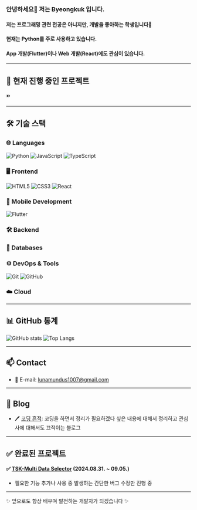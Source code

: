 ### 안녕하세요👋 저는 Byeongkuk 입니다.
#### 저는 프로그래밍 관련 전공은 아니지만, 개발을 좋아하는 학생입니다🌱
#### 현재는 Python를 주로 사용하고 있습니다.
#### App 개발(Flutter)이나 Web 개발(React)에도 관심이 있습니다.

---

## 🔭 현재 진행 중인 프로젝트
⏩ 

---

## 🛠️ 기술 스택
### 🌐 Languages
![Python](https://img.shields.io/badge/-Python-3776AB?style=for-the-badge&logo=Python&logoColor=white)
![JavaScript](https://img.shields.io/badge/-JavaScript-F7DF1E?style=for-the-badge&logo=javascript&logoColor=black)
![TypeScript](https://img.shields.io/badge/-TypeScript-3178C6?style=for-the-badge&logo=typescript&logoColor=white)

### 🖥️ Frontend
![HTML5](https://img.shields.io/badge/-HTML5-E34F26?style=for-the-badge&logo=html5&logoColor=white)
![CSS3](https://img.shields.io/badge/-CSS3-1572B6?style=for-the-badge&logo=css3&logoColor=white)
![React](https://img.shields.io/badge/-React-61DAFB?style=for-the-badge&logo=React&logoColor=white)

### 📱 Mobile Development
![Flutter](https://img.shields.io/badge/-Flutter-02569B?style=for-the-badge&logo=flutter&logoColor=white)

### 🛠️ Backend

### 💾 Databases

### ⚙️ DevOps & Tools
![Git](https://img.shields.io/badge/-Git-F05032?style=for-the-badge&logo=git&logoColor=white)
![GitHub](https://img.shields.io/badge/-GitHub-181717?style=for-the-badge&logo=github&logoColor=white)

### ☁️ Cloud

---

## 📊 GitHub 통계
![GitHub stats](https://github-readme-stats.vercel.app/api?username=lunamundus&show_icons=true&theme=radical)
![Top Langs](https://github-readme-stats.vercel.app/api/top-langs/?username=lunamundus&layout=compact&theme=radical)

---

## 📫 Contact
- 📧 E-mail: lunamundus1007@gmail.com

---

## 📝 Blog
- 🖊️ [코딩 흔적](https://luna-devstory.tistory.com/): 코딩을 하면서 정리가 필요하겠다 싶은 내용에 대해서 정리하고 관심사에 대해서도 끄적이는 블로그

---

## ✅ 완료된 프로젝트
#### ✅ [TSK-Multi Data Selector](https://github.com/lunamundus/TSK-Multi_Data_Selector) (2024.08.31. ~ 09.05.)
- 필요한 기능 추가나 사용 중 발생하는 간단한 버그 수정만 진행 중

---

✨ 앞으로도 항상 배우며 발전하는 개발자가 되겠습니다 ✨



<!--
**lunamundus/lunamundus** is a ✨ _special_ ✨ repository because its `README.md` (this file) appears on your GitHub profile.

Here are some ideas to get you started:

- 🔭 I’m currently working on ...
- 🌱 I’m currently learning ...
- 👯 I’m looking to collaborate on ...
- 🤔 I’m looking for help with ...
- 💬 Ask me about ...
- 📫 How to reach me: ...
- 😄 Pronouns: ...
- ⚡ Fun fact: ...
-->
